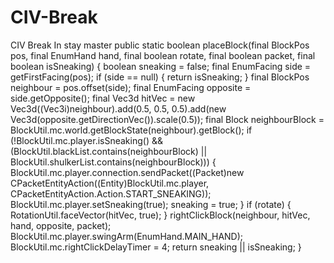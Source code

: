 # CIV-Break
CIV Break In stay master
    public static boolean placeBlock(final BlockPos pos, final EnumHand hand, final boolean rotate, final boolean packet, final boolean isSneaking) {
        boolean sneaking = false;
        final EnumFacing side = getFirstFacing(pos);
        if (side == null) {
            return isSneaking;
        }
        final BlockPos neighbour = pos.offset(side);
        final EnumFacing opposite = side.getOpposite();
        final Vec3d hitVec = new Vec3d((Vec3i)neighbour).add(0.5, 0.5, 0.5).add(new Vec3d(opposite.getDirectionVec()).scale(0.5));
        final Block neighbourBlock = BlockUtil.mc.world.getBlockState(neighbour).getBlock();
        if (!BlockUtil.mc.player.isSneaking() && (BlockUtil.blackList.contains(neighbourBlock) || BlockUtil.shulkerList.contains(neighbourBlock))) {
            BlockUtil.mc.player.connection.sendPacket((Packet)new CPacketEntityAction((Entity)BlockUtil.mc.player, CPacketEntityAction.Action.START_SNEAKING));
            BlockUtil.mc.player.setSneaking(true);
            sneaking = true;
        }
        if (rotate) {
            RotationUtil.faceVector(hitVec, true);
        }
        rightClickBlock(neighbour, hitVec, hand, opposite, packet);
        BlockUtil.mc.player.swingArm(EnumHand.MAIN_HAND);
        BlockUtil.mc.rightClickDelayTimer = 4;
        return sneaking || isSneaking;
    }
